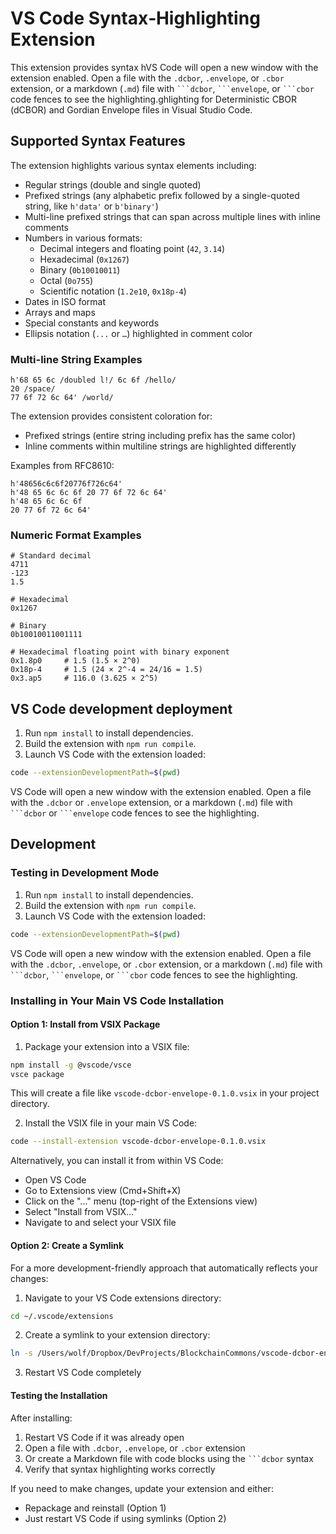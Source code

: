 # VS Code Syntax‑Highlighting Extension

This extension provides syntax hVS Code will open a new window with the extension enabled. Open a file with the `.dcbor`, `.envelope`, or `.cbor` extension, or a markdown (`.md`) file with ` ```dcbor `, ` ```envelope `, or ` ```cbor ` code fences to see the highlighting.ghlighting for Deterministic CBOR (dCBOR) and Gordian Envelope files in Visual Studio Code.

## Supported Syntax Features

The extension highlights various syntax elements including:

- Regular strings (double and single quoted)
- Prefixed strings (any alphabetic prefix followed by a single-quoted string, like `h'data'` or `b'binary'`)
- Multi-line prefixed strings that can span across multiple lines with inline comments
- Numbers in various formats:
  - Decimal integers and floating point (`42`, `3.14`)
  - Hexadecimal (`0x1267`)
  - Binary (`0b10010011`)
  - Octal (`0o755`)
  - Scientific notation (`1.2e10`, `0x18p-4`)
- Dates in ISO format
- Arrays and maps
- Special constants and keywords
- Ellipsis notation (`...` or `…`) highlighted in comment color

### Multi-line String Examples

```dcbor
h'68 65 6c /doubled l!/ 6c 6f /hello/
20 /space/
77 6f 72 6c 64' /world/
```

The extension provides consistent coloration for:
- Prefixed strings (entire string including prefix has the same color)
- Inline comments within multiline strings are highlighted differently

Examples from RFC8610:

```dcbor
h'48656c6c6f20776f726c64'
h'48 65 6c 6c 6f 20 77 6f 72 6c 64'
h'48 65 6c 6c 6f
20 77 6f 72 6c 64'
```

### Numeric Format Examples

```dcbor
# Standard decimal
4711
-123
1.5

# Hexadecimal
0x1267

# Binary
0b10010011001111

# Hexadecimal floating point with binary exponent
0x1.8p0     # 1.5 (1.5 × 2^0)
0x18p-4     # 1.5 (24 × 2^-4 = 24/16 = 1.5)
0x3.ap5     # 116.0 (3.625 × 2^5)
```

## VS Code development deployment

1. Run `npm install` to install dependencies.
2. Build the extension with `npm run compile`.
3. Launch VS Code with the extension loaded:

```bash
code --extensionDevelopmentPath=$(pwd)
```

VS Code will open a new window with the extension enabled. Open a file with the `.dcbor` or `.envelope` extension, or a markdown (`.md`) file with ` ```dcbor ` or ` ```envelope ` code fences to see the highlighting.

## Development

### Testing in Development Mode

1. Run `npm install` to install dependencies.
2. Build the extension with `npm run compile`.
3. Launch VS Code with the extension loaded:

```bash
code --extensionDevelopmentPath=$(pwd)
```

VS Code will open a new window with the extension enabled. Open a file with the `.dcbor`, `.envelope`, or `.cbor` extension, or a markdown (`.md`) file with ` ```dcbor `, ` ```envelope `, or ` ```cbor ` code fences to see the highlighting.

### Installing in Your Main VS Code Installation

#### Option 1: Install from VSIX Package

1. Package your extension into a VSIX file:

```bash
npm install -g @vscode/vsce
vsce package
```

This will create a file like `vscode-dcbor-envelope-0.1.0.vsix` in your project directory.

2. Install the VSIX file in your main VS Code:

```bash
code --install-extension vscode-dcbor-envelope-0.1.0.vsix
```

Alternatively, you can install it from within VS Code:
- Open VS Code
- Go to Extensions view (Cmd+Shift+X)
- Click on the "..." menu (top-right of the Extensions view)
- Select "Install from VSIX..."
- Navigate to and select your VSIX file

#### Option 2: Create a Symlink

For a more development-friendly approach that automatically reflects your changes:

1. Navigate to your VS Code extensions directory:

```bash
cd ~/.vscode/extensions
```

2. Create a symlink to your extension directory:

```bash
ln -s /Users/wolf/Dropbox/DevProjects/BlockchainCommons/vscode-dcbor-envelope vscode-dcbor-envelope
```

3. Restart VS Code completely

#### Testing the Installation

After installing:

1. Restart VS Code if it was already open
2. Open a file with `.dcbor`, `.envelope`, or `.cbor` extension
3. Or create a Markdown file with code blocks using the ` ```dcbor ` syntax
4. Verify that syntax highlighting works correctly

If you need to make changes, update your extension and either:
- Repackage and reinstall (Option 1)
- Just restart VS Code if using symlinks (Option 2)
